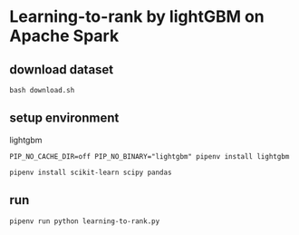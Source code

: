 # Learning-to-rank by lightGBM on Apache Spark

## download dataset

```shell
bash download.sh
```

## setup environment

lightgbm

```shell
PIP_NO_CACHE_DIR=off PIP_NO_BINARY="lightgbm" pipenv install lightgbm
```

```shell
pipenv install scikit-learn scipy pandas
```

## run

```shell
pipenv run python learning-to-rank.py
```
